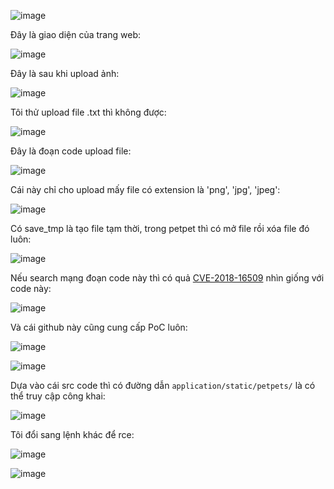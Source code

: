 ![image](https://github.com/user-attachments/assets/8adeb2b8-cb81-4316-b6ac-dc0131872ede)

Đây là giao diện của trang web:

![image](https://github.com/user-attachments/assets/0cca8cb4-59a6-4765-8ddd-03e288068bba)

Đây là sau khi upload ảnh:

![image](https://github.com/user-attachments/assets/716a83d6-05db-4607-a665-ecbdc0639294)

Tôi thử upload file .txt thì không được:

![image](https://github.com/user-attachments/assets/36d4d8d3-95de-412d-baff-ab3187d82948)

Đây là đoạn code upload file:

![image](https://github.com/user-attachments/assets/1071a587-c593-4f07-abb3-635f7447a651)

Cái này chỉ cho upload mấy file có extension là 'png', 'jpg', 'jpeg':

![image](https://github.com/user-attachments/assets/9c1e08a6-2de1-41dc-972e-ba91d26f6a5a)

Có save_tmp là tạo file tạm thời, trong petpet thì có mở file rồi xóa file đó luôn:

![image](https://github.com/user-attachments/assets/44144d52-c29f-4ac8-ae6e-1e4a54033c6f)

Nếu search mạng đoạn code này thì có quả [CVE-2018-16509](https://github.com/farisv/PIL-RCE-Ghostscript-CVE-2018-16509) nhìn giống với code này:

![image](https://github.com/user-attachments/assets/cd8d6fd4-837c-4d01-b6b6-88f0f15fb609)

Và cái github này cũng cung cấp PoC luôn:

![image](https://github.com/user-attachments/assets/47a5baea-c2e2-4af2-8816-65d612231d4f)

![image](https://github.com/user-attachments/assets/6bc50261-dc64-4116-8f18-e8cbc72c5292)

Dựa vào cái src code thì có đường dẫn `application/static/petpets/` là có thể truy cập công khai:

![image](https://github.com/user-attachments/assets/5270377a-f88e-4e92-bf09-908ed403ff25)

Tôi đổi sang lệnh khác để rce:

![image](https://github.com/user-attachments/assets/7f429953-7964-4b94-9690-8f9e9a5e1ce3)

![image](https://github.com/user-attachments/assets/abe27f94-1a56-41ba-98fa-57c97146645f)

